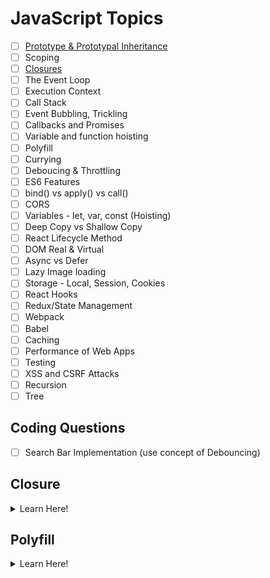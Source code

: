 # JavaScript Topics

- [ ] [Prototype & Prototypal Inheritance](https://www.youtube.com/watch?v=wstwjQ1yqWQ)
- [ ] Scoping
- [ ] [Closures](#closures)
- [ ] The Event Loop
- [ ] Execution Context
- [ ] Call Stack
- [ ] Event Bubbling, Trickling
- [ ] Callbacks and Promises
- [ ] Variable and function hoisting
- [ ] Polyfill
- [ ] Currying
- [ ] Deboucing & Throttling
- [ ] ES6 Features
- [ ] bind() vs apply() vs call()
- [ ] CORS
- [ ] Variables - let, var, const (Hoisting)
- [ ] Deep Copy vs Shallow Copy
- [ ] React Lifecycle Method
- [ ] DOM Real & Virtual
- [ ] Async vs Defer
- [ ] Lazy Image loading
- [ ] Storage - Local, Session, Cookies
- [ ] React Hooks
- [ ] Redux/State Management
- [ ] Webpack
- [ ] Babel
- [ ] Caching
- [ ] Performance of Web Apps
- [ ] Testing
- [ ] XSS and CSRF Attacks
- [ ] Recursion
- [ ] Tree

## Coding Questions
- [ ] Search Bar Implementation (use concept of Debouncing)


## Closure
<details>
  <summary>Learn Here!</summary>
  
  ## Youtube Links
  1. https://www.youtube.com/watch?v=qikxEIxsXco
  2. list
     * With some
     * Sub bullets
</details>


## Polyfill
<details>
  <summary>Learn Here!</summary>
  
  ## Youtube Links
  1. https://www.youtube.com/watch?v=ke_y6z0xRpk
  2. list
     * With some
     * Sub bullets
</details>
